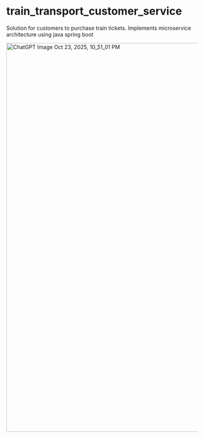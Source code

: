 # train_transport_customer_service
Solution for customers to purchase train tickets. Implements microservice architecture using java spring boot

<img width="1536" height="1024" alt="ChatGPT Image Oct 23, 2025, 10_51_01 PM" src="https://github.com/user-attachments/assets/3a133218-5a3a-4273-8de5-7ed250cbc199" />
